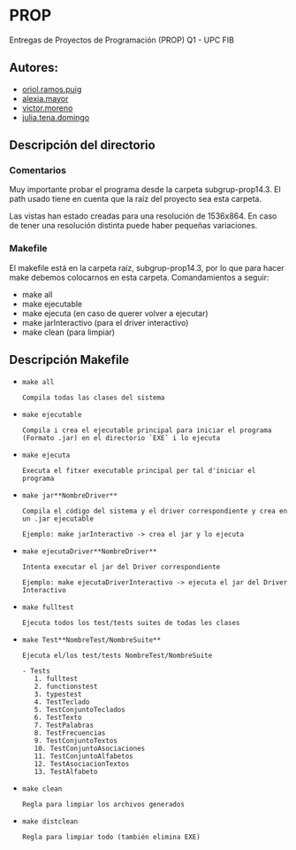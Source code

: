 # PROP
Entregas de Proyectos de Programación (PROP) Q1 - UPC FIB

## Autores:
* [oriol.ramos.puig](oriol.ramos.puig@estudiantat.upc.edu)
* [alexia.mayor](alexia.mayor@estudiantat.upc.edu)
* [victor.moreno](victor.moreno@estudiantat.upc.edu)
* [julia.tena.domingo](julia.tena.domingo@estudiantat.upc.edu)

## Descripción del directorio 

### Comentarios

Muy importante probar el programa desde la carpeta subgrup-prop14.3. El path usado tiene en cuenta que la raíz del
proyecto sea esta carpeta.

Las vistas han estado creadas para una resolución de 1536x864. En caso de tener una resolución distinta
puede haber pequeñas variaciones.

### Makefile
El makefile está en la carpeta raíz, subgrup-prop14.3, por lo que para hacer make debemos colocarnos en esta carpeta.
Comandamientos a seguir: 
- make all 
- make ejecutable
- make ejecuta (en caso de querer volver a ejecutar)
- make jarInteractivo (para el driver interactivo)
- make clean (para limpiar)

## Descripción Makefile

- `make all`

      Compila todas las clases del sistema

- `make ejecutable`

      Compila i crea el ejecutable principal para iniciar el programa (Formato .jar) en el directorio `EXE` i lo ejecuta

- `make ejecuta`

      Executa el fitxer executable principal per tal d'iniciar el programa

- `make jar**NombreDriver**`

      Compila el código del sistema y el driver correspondiente y crea en un .jar ejecutable

      Ejemplo: make jarInteractivo -> crea el jar y lo ejecuta

- `make ejecutaDriver**NombreDriver**`

      Intenta executar el jar del Driver correspondiente

      Ejemplo: make ejecutaDriverInteractivo -> ejecuta el jar del Driver Interactivo

- `make fulltest`

      Ejecuta todos los test/tests suites de todas les clases

- `make Test**NombreTest/NombreSuite**`

      Ejecuta el/los test/tests NombreTest/NombreSuite

      - Tests
         1. fulltest
         2. functionstest
         3. typestest
         4. TestTeclado
         5. TestConjuntoTeclados
         6. TestTexto
         7. TestPalabras
         8. TestFrecuencias
         9. TestConjuntoTextos
         10. TestConjuntoAsociaciones
         11. TestConjuntoAlfabetos
         12. TestAsociacionTextos
         13. TestAlfabeto

- `make clean`

      Regla para limpiar los archivos generados

- `make distclean`

      Regla para limpiar todo (también elimina EXE)

